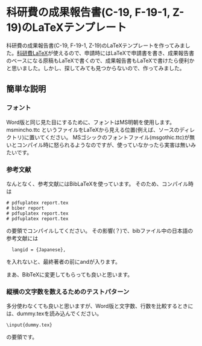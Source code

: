 # 科研費の成果報告書(C-19, F-19-1, Z-19)のLaTeXテンプレート

科研費の成果報告書(C-19, F-19-1, Z-19)のLaTeXテンプレートを作ってみました。[科研費LaTeX](http://osksn2.hep.sci.osaka-u.ac.jp/~taku/kakenhiLaTeX/)が使えるので、申請時にはLaTeXで申請書を書き、成果報告書のベースになる原稿もLaTeXで書くので、成果報告書もLaTeXで書けたら便利かと思いました。しかし、探してみても見つからないので、作ってみました。

## 簡単な説明
### フォント
Word版と同じ見た目にするために、フォントはMS明朝を使用します。
msmincho.ttc というファイルをLaTeXから見える位置(例えば、ソースのディレクトリ)に置いてください。
MSゴシックのフォントファイル(msgothic.ttc)が無いとコンパイル時に怒られるようなのですが、使っていなかったら実害は無いみたいです。

### 参考文献
なんとなく、参考文献にはBibLaTeXを使っています。
そのため、コンパイル時は
```
# pdfuplatex report.tex
# biber report
# pdfuplatex report.tex
# pdfuplatex report.tex
```
の要領でコンパイルしてください。
その影響(？)で、bibファイル中の日本語の参考文献には
```
  langid = {Japanese},
```
を入れないと、最終著者の前にandが入ります。

まあ、BibTeXに変更してもらっても良いと思います。

### 縦横の文字数を数えるためのテストパターン
多分使わなくても良いと思いますが、Word版と文字数、行数を比較するときには、dummy.texを読み込んでください。
```
\input{dummy.tex}
```
の要領です。
